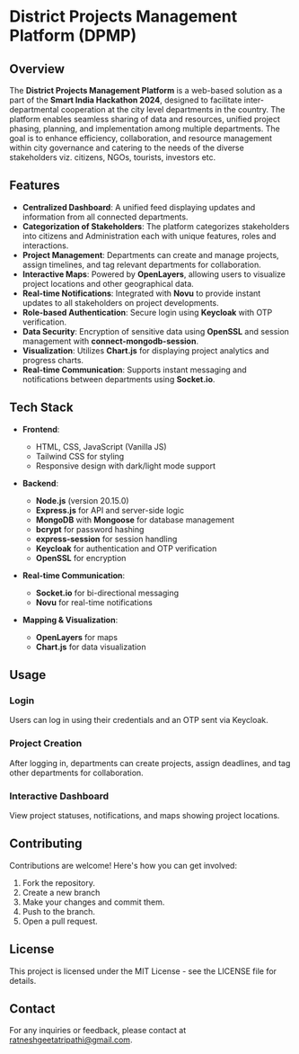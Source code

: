 # District Projects Management Platform (DPMP)

## Overview

The **District Projects Management Platform** is a web-based solution as a part of the **Smart India Hackathon 2024**, designed to facilitate inter-departmental cooperation at the city level departments in the country. The platform enables seamless sharing of data and resources, unified project phasing, planning, and implementation among multiple departments. The goal is to enhance efficiency, collaboration, and resource management within city governance and catering to the needs of the diverse stakeholders viz. citizens, NGOs, tourists, investors etc.

## Features

- **Centralized Dashboard**: A unified feed displaying updates and information from all connected departments.
- **Categorization of Stakeholders**: The platform categorizes stakeholders into citizens and Administration each with unique features, roles and interactions.
- **Project Management**: Departments can create and manage projects, assign timelines, and tag relevant departments for collaboration.
- **Interactive Maps**: Powered by **OpenLayers**, allowing users to visualize project locations and other geographical data.
- **Real-time Notifications**: Integrated with **Novu** to provide instant updates to all stakeholders on project developments.
- **Role-based Authentication**: Secure login using **Keycloak** with OTP verification.
- **Data Security**: Encryption of sensitive data using **OpenSSL** and session management with **connect-mongodb-session**.
- **Visualization**: Utilizes **Chart.js** for displaying project analytics and progress charts.
- **Real-time Communication**: Supports instant messaging and notifications between departments using **Socket.io**.

## Tech Stack

- **Frontend**:

  - HTML, CSS, JavaScript (Vanilla JS)
  - Tailwind CSS for styling
  - Responsive design with dark/light mode support

- **Backend**:

  - **Node.js** (version 20.15.0)
  - **Express.js** for API and server-side logic
  - **MongoDB** with **Mongoose** for database management
  - **bcrypt** for password hashing
  - **express-session** for session handling
  - **Keycloak** for authentication and OTP verification
  - **OpenSSL** for encryption

- **Real-time Communication**:

  - **Socket.io** for bi-directional messaging
  - **Novu** for real-time notifications

- **Mapping & Visualization**:
  - **OpenLayers** for maps
  - **Chart.js** for data visualization

## Usage

### Login

Users can log in using their credentials and an OTP sent via Keycloak.

### Project Creation

After logging in, departments can create projects, assign deadlines, and tag other departments for collaboration.

### Interactive Dashboard

View project statuses, notifications, and maps showing project locations.

## Contributing

Contributions are welcome! Here's how you can get involved:

1. Fork the repository.
2. Create a new branch
3. Make your changes and commit them.
4. Push to the branch.
5. Open a pull request.

## License

This project is licensed under the MIT License - see the LICENSE file for details.

## Contact

For any inquiries or feedback, please contact at ratneshgeetatripathi@gmail.com.
